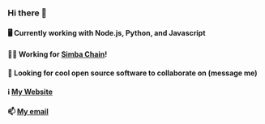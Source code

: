 ### Hi there 👋

#### 🖥️ Currently working with Node.js, Python, and Javascript

#### 👨‍💻 Working for [Simba Chain](https://simbachain.com/)!

#### 👯 Looking for cool open source software to collaborate on (message me)

#### ℹ️ [My Website](https://djanes.xyz/)

#### 📫 [My email](mailto:dan@djanes.xyz)

<!--
**arces/arces** is a ✨ _special_ ✨ repository because its `README.md` (this file) appears on your GitHub profile.

Here are some ideas to get you started:

- 🔭 I’m currently working on ...
- 🌱 I’m currently learning ...
- 👯 I’m looking to collaborate on ...
- 🤔 I’m looking for help with ...
- 💬 Ask me about ...
-  How to reach me: ...
- 😄 Pronouns: ...
- ⚡ Fun fact: ...
-->
